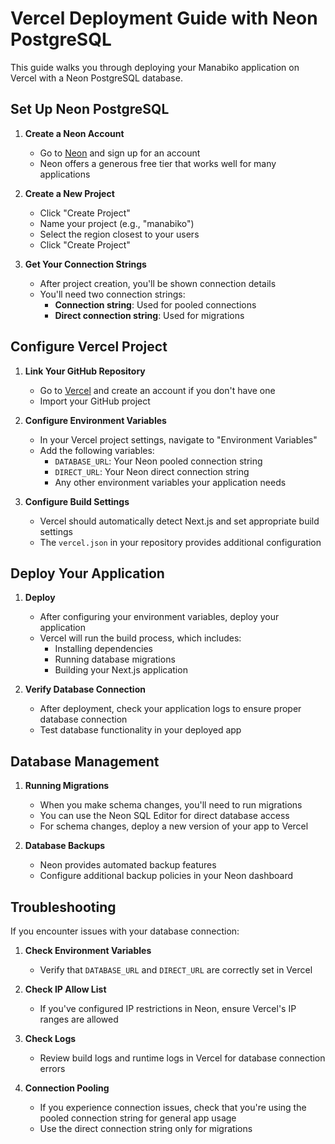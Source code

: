 # Vercel Deployment Guide with Neon PostgreSQL

This guide walks you through deploying your Manabiko application on Vercel with a Neon PostgreSQL database.

## Set Up Neon PostgreSQL

1. **Create a Neon Account**
   - Go to [Neon](https://neon.tech/) and sign up for an account
   - Neon offers a generous free tier that works well for many applications

2. **Create a New Project**
   - Click "Create Project"
   - Name your project (e.g., "manabiko")
   - Select the region closest to your users
   - Click "Create Project"

3. **Get Your Connection Strings**
   - After project creation, you'll be shown connection details
   - You'll need two connection strings:
     - **Connection string**: Used for pooled connections
     - **Direct connection string**: Used for migrations

## Configure Vercel Project

1. **Link Your GitHub Repository**
   - Go to [Vercel](https://vercel.com/) and create an account if you don't have one
   - Import your GitHub project

2. **Configure Environment Variables**
   - In your Vercel project settings, navigate to "Environment Variables"
   - Add the following variables:
     - `DATABASE_URL`: Your Neon pooled connection string
     - `DIRECT_URL`: Your Neon direct connection string
     - Any other environment variables your application needs

3. **Configure Build Settings**
   - Vercel should automatically detect Next.js and set appropriate build settings
   - The `vercel.json` in your repository provides additional configuration

## Deploy Your Application

1. **Deploy**
   - After configuring your environment variables, deploy your application
   - Vercel will run the build process, which includes:
     - Installing dependencies
     - Running database migrations
     - Building your Next.js application

2. **Verify Database Connection**
   - After deployment, check your application logs to ensure proper database connection
   - Test database functionality in your deployed app

## Database Management

1. **Running Migrations**
   - When you make schema changes, you'll need to run migrations
   - You can use the Neon SQL Editor for direct database access
   - For schema changes, deploy a new version of your app to Vercel

2. **Database Backups**
   - Neon provides automated backup features
   - Configure additional backup policies in your Neon dashboard

## Troubleshooting

If you encounter issues with your database connection:

1. **Check Environment Variables**
   - Verify that `DATABASE_URL` and `DIRECT_URL` are correctly set in Vercel

2. **Check IP Allow List**
   - If you've configured IP restrictions in Neon, ensure Vercel's IP ranges are allowed

3. **Check Logs**
   - Review build logs and runtime logs in Vercel for database connection errors

4. **Connection Pooling**
   - If you experience connection issues, check that you're using the pooled connection string for general app usage
   - Use the direct connection string only for migrations 